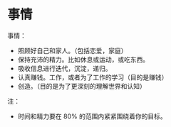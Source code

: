 # 事情

事情：

- 照顾好自己和家人。（包括恋爱，家庭）
- 保持充沛的精力。比如休息或运动，或吃东西。
- 吸收信息进行迭代，沉淀，递归。
- 认真赚钱。工作，或者为了工作的学习（目的是赚钱）
- 创造。（目的是为了更深刻的理解世界和认知）

注：

- 时间和精力要在 80% 的范围内紧紧围绕着你的目标。
